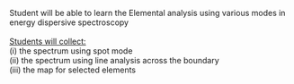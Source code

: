 Student will be able to learn the Elemental analysis using various modes in energy dispersive spectroscopy<br><br>
<u>Students will collect:</u><br>
(i)	the spectrum using spot mode<br>
(ii)	the spectrum using line analysis across the boundary<br>
(iii)	the map for selected elements
